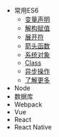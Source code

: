 - 常用ES6
  - [变量声明](ES6/variable.md)
  - [解构赋值](ES6/parsing.md)
  - [展开符](ES6/anSymbol.md)
  - [箭头函数](ES6/arrowFunction.md)
  - [系统对象](ES6/systemObject.md)
  - [Class](ES6/class.md)
  - [异步操作](ES6/asynchronous.md)
  - [了解更多](ES6/more.md)
- Node
- 数据库
- Webpack
- Vue
- React
- React Native